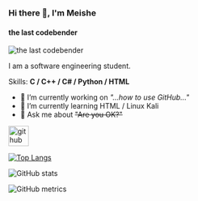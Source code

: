 ### Hi there 👋, I'm Meishe
#### the last codebender
![the last codebender]((![github](/images/icon.png)))

I am a software engineering student.

Skills: **C / C++ / C# / Python / HTML**

- 🔭 I’m currently working on *"...how to use GitHub..."*
- 🌱 I’m currently learning HTML / Linux Kali 
- 💬 Ask me about ~~"Are you OK?"~~ 


[<img src='https://cdn.jsdelivr.net/npm/simple-icons@3.0.1/icons/github.svg' alt='github' height='40'>](https://github.com/Meishe13)  

[![Top Langs](https://github-readme-stats.vercel.app/api/top-langs/?username=Meishe13)](https://github.com/anuraghazra/github-readme-stats)

![GitHub stats](https://github-readme-stats.vercel.app/api?username=Meishe13&show_icons=true)  

![GitHub metrics](https://metrics.lecoq.io/Meishe13)  

